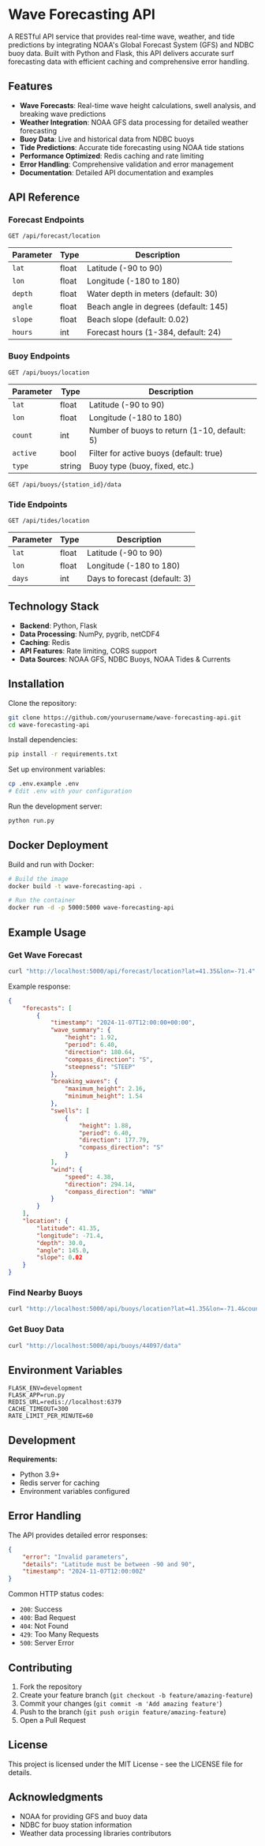 
# Wave Forecasting API

A RESTful API service that provides real-time wave, weather, and tide predictions by integrating NOAA's Global Forecast System (GFS) and NDBC buoy data. Built with Python and Flask, this API delivers accurate surf forecasting data with efficient caching and comprehensive error handling.

## Features

- **Wave Forecasts**: Real-time wave height calculations, swell analysis, and breaking wave predictions
- **Weather Integration**: NOAA GFS data processing for detailed weather forecasting
- **Buoy Data**: Live and historical data from NDBC buoys
- **Tide Predictions**: Accurate tide forecasting using NOAA tide stations
- **Performance Optimized**: Redis caching and rate limiting
- **Error Handling**: Comprehensive validation and error management
- **Documentation**: Detailed API documentation and examples

## API Reference

### Forecast Endpoints

```http
GET /api/forecast/location
```

| Parameter | Type   | Description                          |
|-----------|--------|--------------------------------------|
| `lat`     | float  | Latitude (-90 to 90)                |
| `lon`     | float  | Longitude (-180 to 180)             |
| `depth`   | float  | Water depth in meters (default: 30) |
| `angle`   | float  | Beach angle in degrees (default: 145) |
| `slope`   | float  | Beach slope (default: 0.02)         |
| `hours`   | int    | Forecast hours (1-384, default: 24) |

### Buoy Endpoints

```http
GET /api/buoys/location
```

| Parameter | Type    | Description                            |
|-----------|---------|----------------------------------------|
| `lat`     | float   | Latitude (-90 to 90)                  |
| `lon`     | float   | Longitude (-180 to 180)               |
| `count`   | int     | Number of buoys to return (1-10, default: 5) |
| `active`  | bool    | Filter for active buoys (default: true) |
| `type`    | string  | Buoy type (buoy, fixed, etc.)         |

```http
GET /api/buoys/{station_id}/data
```

### Tide Endpoints

```http
GET /api/tides/location
```

| Parameter | Type   | Description                          |
|-----------|--------|--------------------------------------|
| `lat`     | float  | Latitude (-90 to 90)                |
| `lon`     | float  | Longitude (-180 to 180)             |
| `days`    | int    | Days to forecast (default: 3)       |

## Technology Stack

- **Backend**: Python, Flask
- **Data Processing**: NumPy, pygrib, netCDF4
- **Caching**: Redis
- **API Features**: Rate limiting, CORS support
- **Data Sources**: NOAA GFS, NDBC Buoys, NOAA Tides & Currents

## Installation

Clone the repository:

```bash
git clone https://github.com/yourusername/wave-forecasting-api.git
cd wave-forecasting-api
```

Install dependencies:

```bash
pip install -r requirements.txt
```

Set up environment variables:

```bash
cp .env.example .env
# Edit .env with your configuration
```

Run the development server:

```bash
python run.py
```

## Docker Deployment

Build and run with Docker:

```bash
# Build the image
docker build -t wave-forecasting-api .

# Run the container
docker run -d -p 5000:5000 wave-forecasting-api
```

## Example Usage

### Get Wave Forecast

```bash
curl "http://localhost:5000/api/forecast/location?lat=41.35&lon=-71.4"
```

Example response:

```json
{
    "forecasts": [
        {
            "timestamp": "2024-11-07T12:00:00+00:00",
            "wave_summary": {
                "height": 1.92,
                "period": 6.40,
                "direction": 180.64,
                "compass_direction": "S",
                "steepness": "STEEP"
            },
            "breaking_waves": {
                "maximum_height": 2.16,
                "minimum_height": 1.54
            },
            "swells": [
                {
                    "height": 1.88,
                    "period": 6.40,
                    "direction": 177.79,
                    "compass_direction": "S"
                }
            ],
            "wind": {
                "speed": 4.38,
                "direction": 294.14,
                "compass_direction": "WNW"
            }
        }
    ],
    "location": {
        "latitude": 41.35,
        "longitude": -71.4,
        "depth": 30.0,
        "angle": 145.0,
        "slope": 0.02
    }
}
```

### Find Nearby Buoys

```bash
curl "http://localhost:5000/api/buoys/location?lat=41.35&lon=-71.4&count=3"
```

### Get Buoy Data

```bash
curl "http://localhost:5000/api/buoys/44097/data"
```

## Environment Variables

```env
FLASK_ENV=development
FLASK_APP=run.py
REDIS_URL=redis://localhost:6379
CACHE_TIMEOUT=300
RATE_LIMIT_PER_MINUTE=60
```

## Development

**Requirements:**
- Python 3.9+
- Redis server for caching
- Environment variables configured

## Error Handling

The API provides detailed error responses:

```json
{
    "error": "Invalid parameters",
    "details": "Latitude must be between -90 and 90",
    "timestamp": "2024-11-07T12:00:00Z"
}
```

Common HTTP status codes:
- `200`: Success
- `400`: Bad Request
- `404`: Not Found
- `429`: Too Many Requests
- `500`: Server Error

## Contributing

1. Fork the repository
2. Create your feature branch (`git checkout -b feature/amazing-feature`)
3. Commit your changes (`git commit -m 'Add amazing feature'`)
4. Push to the branch (`git push origin feature/amazing-feature`)
5. Open a Pull Request

## License

This project is licensed under the MIT License - see the LICENSE file for details.

## Acknowledgments

- NOAA for providing GFS and buoy data
- NDBC for buoy station information
- Weather data processing libraries contributors
